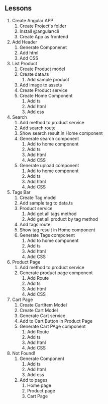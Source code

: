 ## Lessons
1. Create Angular APP
    1. Create Project's folder
    2. Install @angular/cli
    3. Create App as frontend
2. Add Header
    1. Generate Componenet
    2. Add html
    3. Add CSS
3. List Product
    1. Create Product model
    2. Create data.ts
        1. Add sample product
    3. Add image to assets
    4. Create Product service
    5. Create Home Component
        1. Add ts
        2. Add html
        3. Add css
4. Search
    1. Add method to product service
    2. Add search route
    3. Show search result in Home component
    4. Generate search component
        1. Add to home component
        2. Add ts
        3. Add html
        4. Add CSS
    5. Generate upload component
        1. Add to home component
        2. Add ts
        3. Add html
        4. Add CSS
5. Tags Bar
    1. Create Tag model
    2. Add sample tag to data.ts
    3. Product service
        1. Add get all tags method
        2. Add get all product by tag method
    4. Add tags route
    5. Show tag result in Home component
    6. Generate Tags component
        1. Add to home component
        2. Add ts
        3. Add html
        4. Add CSS
6. Product Page
    1. Add method to product service
    2. Generate product page component
        1. Add Route
        2. Add ts
        3. Add html
        4. Add CSS
7. Cart Page
    1. Create CartItem Model
    2. Create Cart Model
    3. Generate Cart service
    4. Add to Cart Button in Product Page
    5. Generate Cart PAge component
        1. Add Route
        2. Add ts
        3. Add html
        4. Add CSS
8. Not Found!
    1. Generate Component
        1. Add ts
        2. Add html
        3. Add css
    2. Add to pages
        1. Home page
        2. Product page
        3. Cart Page

